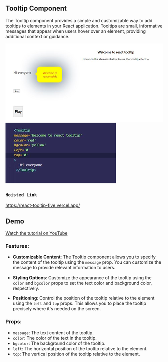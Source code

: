 ## Tooltip Component

The Tooltip component provides a simple and customizable way to add tooltips to elements in your React application. Tooltips are small, informative messages that appear when users hover over an element, providing additional context or guidance.

![Tooltip Example 1](./screeshots/tooltip_home.JPG)
![Tooltip Example 2](./screeshots/tooltip%20props.JPG)

### `Hoisted Link`

https://react-tooltip-five.vercel.app/

## Demo

[Watch the tutorial on YouTube](https://www.youtube.com/watch?v=H0d2ZD4e164&feature=youtu.be)

### Features:

- **Customizable Content**: The Tooltip component allows you to specify the content of the tooltip using the `message` prop. You can customize the message to provide relevant information to users.

- **Styling Options**: Customize the appearance of the tooltip using the `color` and `bgcolor` props to set the text color and background color, respectively.

- **Positioning**: Control the position of the tooltip relative to the element using the `left` and `top` props. This allows you to place the tooltip precisely where it's needed on the screen.

### Props:

- `message`: The text content of the tooltip.
- `color`: The color of the text in the tooltip.
- `bgcolor`: The background color of the tooltip.
- `left`: The horizontal position of the tooltip relative to the element.
- `top`: The vertical position of the tooltip relative to the element.











